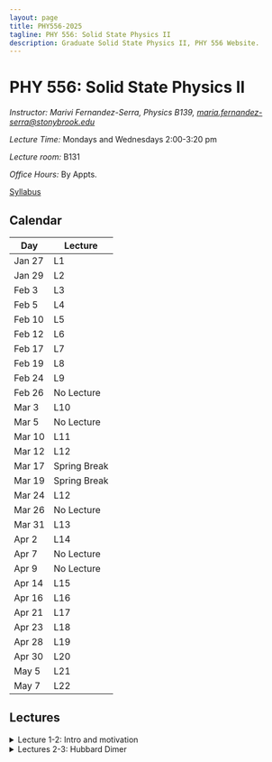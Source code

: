 ```yaml
---
layout: page
title: PHY556-2025
tagline: PHY 556: Solid State Physics II
description: Graduate Solid State Physics II, PHY 556 Website.
---
```


# PHY 556: Solid State Physics II

*Instructor: Marivi Fernandez-Serra, Physics B139, maria.fernandez-serra@stonybrook.edu*  

*Lecture Time:* Mondays and Wednesdays 2:00-3:20 pm

*Lecture room:* B131

*Office Hours:* By Appts.

[Syllabus](pages/syllabus.html)

## Calendar

|Day | Lecture |
|----|------------|
|Jan 27| L1|
|Jan 29|L2|
|Feb 3|L3|
|Feb 5|L4|
|Feb 10|L5|
|Feb 12|L6|
|Feb 17|L7|
|Feb 19|L8|
|Feb 24|L9|
|Feb 26|No Lecture|
|Mar 3|L10|
|Mar 5|No Lecture|
|Mar 10|L11|
|Mar 12|L12|
|Mar 17|Spring Break|
|Mar 19|Spring Break|
|Mar 24|L12|
|Mar 26|No Lecture|
|Mar 31|L13|
|Apr 2|L14|
|Apr 7|No Lecture|
|Apr 9|No Lecture|
|Apr 14|L15|
|Apr 16|L16|
|Apr 21|L17|
|Apr 23|L18|
|Apr 28|L19|
|Apr 30|L20|
|May 5|L21|
|May 7|L22|


## Lectures

<details>
  <summary>Lecture 1-2: Intro and motivation</summary>

<ul>
  <li> <a href="./pages/Lectures/L1.pdf" target="_blank" rel="noopener noreferrer">Lecture 1 notes</a>  </li>
  
   <li> Readings: </li>
  <ul>
  <li> Interacting electrons Chapters 1-3 </li>
    </ul>  

  
  </ul>
</details>

<details>
  <summary>Lectures 2-3: Hubbard Dimer </summary>

<ul>
  <li> <a href="./pages/Lectures/HubbardDimer.pdf" target="_blank" rel="noopener noreferrer">Lecture 2 notes</a>  </li>
  
  <li> Readings: </li>
  <ul>
  <li> <a href="./pages/Lectures/FalicovHarris.pdf" target="_blank" rel="noopener noreferrer">Falicov Harris 1969 Paper</a> </li>
    </ul>  
  </ul>
</details>



